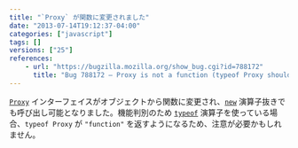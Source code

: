```yaml
---
title: "`Proxy` が関数に変更されました"
date: "2013-07-14T19:12:37-04:00"
categories: ["javascript"]
tags: []
versions: ["25"]
references:
    - url: "https://bugzilla.mozilla.org/show_bug.cgi?id=788172"
      title: "Bug 788172 – Proxy is not a function (typeof Proxy should be \'function\')"
---
```

[`Proxy`](https://developer.mozilla.org/docs/Web/JavaScript/Reference/Global_Objects/Proxy) インターフェイスがオブジェクトから関数に変更され、[`new`](https://developer.mozilla.org/docs/Web/JavaScript/Reference/Operators/new) 演算子抜きでも呼び出し可能となりました。機能判別のため [`typeof`](https://developer.mozilla.org/docs/Web/JavaScript/Reference/Operators/typeof) 演算子を使っている場合、`typeof Proxy` が `"function"` を返すようになるため、注意が必要かもしれません。
